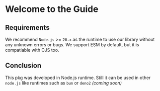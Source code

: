 # Welcome to the Guide

## Requirements

We recommend `Node.js` >= `20.x` as the runtime to use our library without any unknown errors or bugs. We support ESM by default, but it is compatiable with CJS too.

## Conclusion

This pkg was developed in Node.js runtime. Still it can be used in other `node.js` like runtimes such as `bun` or `deno2` _(coming soon)_
